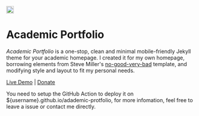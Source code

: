 [<img src="https://img.shields.io/badge/featured%20on-JT-red.svg" height="20" alt="Jekyll Themes Shield" />](https://jekyll-themes.com)
# Academic Portfolio
*Academic Portfolio* is a one-stop, clean and minimal mobile-friendly Jekyll theme for your academic homepage. I created it for my own homepage, borrowing elements from Steve Miller's [no-good-very-bad](https://github.com/svmiller/steve-ngvb-jekyll-template) template, and modifying style and layout to fit my personal needs. 

[Live Demo](https://ys1998.github.io/academic-portfolio) | [Donate](https://www.paypal.com/cgi-bin/webscr?cmd=_s-xclick&hosted_button_id=2A744DLR6PA8G)

You need to setup the GitHub Action to deploy it on ${username}.github.io/adademic-protfolio, for more infomation, feel free to leave a issue or contact me directly.
